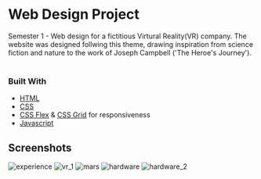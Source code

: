 # Web Design Project
Semester 1 - Web design for a fictitious Virtural Reality(VR) company. The website was designed follwing this theme, drawing inspiration from science fiction and nature to the work of Joseph Campbell ('The Heroe's Journey').
<br><br>

### Built With

- [HTML](https://developer.mozilla.org/en-US/docs/Web/Guide/HTML)
- [CSS](https://developer.mozilla.org/en-US/docs/Web/CSS)
- [CSS Flex](https://developer.mozilla.org/en-US/docs/Web/CSS/flex) & [CSS Grid](https://developer.mozilla.org/en-US/docs/Web/CSS/CSS_Grid_Layout) for responsiveness
- [Javascript](https://developer.mozilla.org/en-US/docs/Web/JavaScript)



## Screenshots 

![experience](https://user-images.githubusercontent.com/48602973/81929333-c21a4000-95de-11ea-9a37-6e249153d9ce.png)
![vr_1](https://user-images.githubusercontent.com/48602973/81929378-d0685c00-95de-11ea-822b-e78647fd4bf8.png)
![mars](https://user-images.githubusercontent.com/48602973/81929371-cc3c3e80-95de-11ea-9f6c-e1672989fdd8.png)
![hardware](https://user-images.githubusercontent.com/48602973/81929339-c3e40380-95de-11ea-9701-e071adb524e9.png)
![hardware_2](https://user-images.githubusercontent.com/48602973/81929360-c9414e00-95de-11ea-8831-5bddc90947b3.png)


